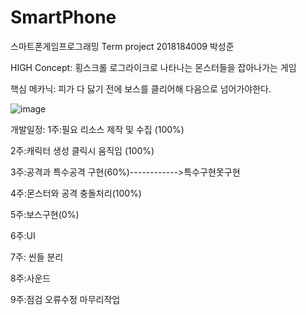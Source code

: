 # SmartPhone
스마트폰게임프로그래밍 Term project 2018184009 박성준

HIGH Concept:
횡스크롤 로그라이크로 나타나는 몬스터들을 잡아나가는 게임

핵심 메카닉:
피가 다 닳기 전에 보스를 클리어해 다음으로 넘어가야한다.


![image](https://user-images.githubusercontent.com/70846907/166517573-278cc35a-bafd-4dfe-b1ce-c9c7a0c585e0.png)


개발일정:
1주:필요 리소스 제작 및 수집 (100%)

2주:캐릭터 생성 클릭시 움직임 (100%)

3주:공격과 특수공격 구현(60%)------------>특수구현못구현

4주:몬스터와 공격 충돌처리(100%)

5주:보스구현(0%)

6주:UI

7주: 씬들 분리

8주:사운드

9주:점검 오류수정 마무리작업



